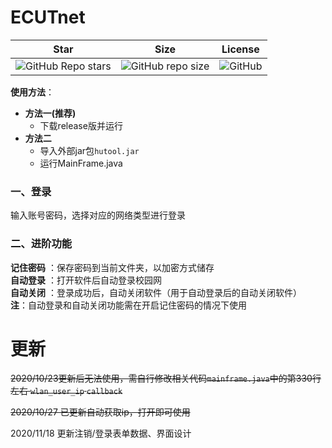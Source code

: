 # ECUTnet  
|    Star     |    Size     |   License    |
|   :---:     |   :---:     |   :---:      |
| ![GitHub Repo stars][star] | ![GitHub repo size][size] | ![GitHub][license]|

[star]: https://img.shields.io/github/stars/Olvi73/ECUT_Network_AutoLogin
[size]: https://img.shields.io/github/repo-size/Olvi73/ECUT_Network_AutoLogin
[license]: https://img.shields.io/github/license/Olvi73/ECUT_Network_AutoLogin

**使用方法**：  
+ **方法一(推荐)**  
    + 下载release版并运行   
+ **方法二**  
    + 导入外部jar包`hutool.jar`  
    + 运行MainFrame.java   
### 一、登录  
输入账号密码，选择对应的网络类型进行登录  
### 二、进阶功能
**记住密码** ：保存密码到当前文件夹，以加密方式储存  
**自动登录** ：打开软件后自动登录校园网  
**自动关闭** ：登录成功后，自动关闭软件（用于自动登录后的自动关闭软件）  
**注**：自动登录和自动关闭功能需在开启记住密码的情况下使用  

# 更新
~~2020/10/23更新后无法使用，需自行修改相关代码`mainframe.java`中的第330行左右 `wlan_user_ip` `callback`~~  

~~2020/10/27 已更新自动获取ip，打开即可使用~~

2020/11/18 更新注销/登录表单数据、界面设计
